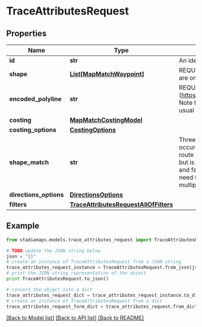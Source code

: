 # TraceAttributesRequest


## Properties
Name | Type | Description | Notes
------------ | ------------- | ------------- | -------------
**id** | **str** | An identifier to disambiguate requests (echoed by the server). | [optional] 
**shape** | [**List[MapMatchWaypoint]**](MapMatchWaypoint.md) | REQUIRED if &#x60;encoded_polyline&#x60; is not present. Note that &#x60;break&#x60; type locations are only supported when &#x60;shape_match&#x60; is set to &#x60;map_match&#x60;. | [optional] 
**encoded_polyline** | **str** | REQUIRED if &#x60;shape&#x60; is not present. An encoded polyline (https://developers.google.com/maps/documentation/utilities/polylinealgorithm). Note that the polyline must be encoded with 6 digits of precision rather than the usual 5. | [optional] 
**costing** | [**MapMatchCostingModel**](MapMatchCostingModel.md) |  | 
**costing_options** | [**CostingOptions**](CostingOptions.md) |  | [optional] 
**shape_match** | **str** | Three snapping modes provide some control over how the map matching occurs. &#x60;edge_walk&#x60; is fast, but requires extremely precise data that matches the route graph almost perfectly. &#x60;map_snap&#x60; can handle significantly noisier data, but is very expensive. &#x60;walk_or_snap&#x60;, the default, tries to use edge walking first and falls back to map matching if edge walking fails. In general, you should not need to change this parameter unless you want to trace a multi-leg route with multiple &#x60;break&#x60; locations in the &#x60;shape&#x60;. | [optional] 
**directions_options** | [**DirectionsOptions**](DirectionsOptions.md) |  | [optional] 
**filters** | [**TraceAttributesRequestAllOfFilters**](TraceAttributesRequestAllOfFilters.md) |  | [optional] 

## Example

```python
from stadiamaps.models.trace_attributes_request import TraceAttributesRequest

# TODO update the JSON string below
json = "{}"
# create an instance of TraceAttributesRequest from a JSON string
trace_attributes_request_instance = TraceAttributesRequest.from_json(json)
# print the JSON string representation of the object
print TraceAttributesRequest.to_json()

# convert the object into a dict
trace_attributes_request_dict = trace_attributes_request_instance.to_dict()
# create an instance of TraceAttributesRequest from a dict
trace_attributes_request_form_dict = trace_attributes_request.from_dict(trace_attributes_request_dict)
```
[[Back to Model list]](../README.md#documentation-for-models) [[Back to API list]](../README.md#documentation-for-api-endpoints) [[Back to README]](../README.md)


